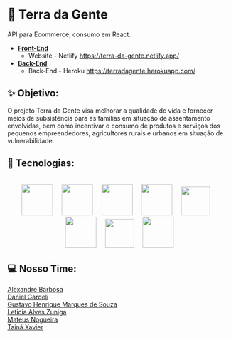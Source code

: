# 🌱 Terra da Gente
API para Ecommerce, consumo em React.

- [**Front-End**](https://github.com/Terra-da-Gente/Front-end)<br>
  - Website - Netlify https://terra-da-gente.netlify.app/
- [**Back-End**](https://github.com/Terra-da-Gente/Back-end)
  - Back-End - Heroku https://terradagente.herokuapp.com/

## ✨ Objetivo:
O projeto Terra da Gente visa melhorar a qualidade de vida e fornecer meios de subsistência para as famílias em situação de assentamento envolvidas, bem como incentivar o consumo de produtos e serviços dos pequenos empreendedores, agricultores rurais e urbanos em situação de vulnerabilidade.

## :rocket: Tecnologias:
<br>
<div align="center">
<img src="https://cdn.jsdelivr.net/gh/devicons/devicon/icons/spring/spring-original-wordmark.svg" width="70" height="70">
&nbsp;
&nbsp;
<img src="https://cdn.jsdelivr.net/gh/devicons/devicon/icons/java/java-original-wordmark.svg" width="70" height="70">
&nbsp;
&nbsp;
<img src="https://cdn.jsdelivr.net/gh/devicons/devicon/icons/mysql/mysql-original-wordmark.svg" width="70" height="70">
&nbsp;
&nbsp;
<img src="https://cdn.jsdelivr.net/gh/devicons/devicon/icons/react/react-original-wordmark.svg" width="70" height="70">
&nbsp;
&nbsp;
<img src="https://cdn.jsdelivr.net/gh/devicons/devicon/icons/typescript/typescript-original.svg" width="65" height="65">
&nbsp;
&nbsp;
<img src="https://cdn.jsdelivr.net/gh/devicons/devicon/icons/html5/html5-original-wordmark.svg" height="70" height="70">
&nbsp;
&nbsp;
<img src="https://cdn.jsdelivr.net/gh/devicons/devicon/icons/javascript/javascript-original.svg" width="65" height="65">
&nbsp;
&nbsp;
<img src="https://cdn.jsdelivr.net/gh/devicons/devicon/icons/css3/css3-original-wordmark.svg" width="70" height="70">
 </div>
 
 ## 💻 Nosso Time:
 
[Alexandre Barbosa](https://github.com/alebs10)<br>
[Daniel Gardeli](https://github.com/gardeli96)<br>
[Gustavo Henrique Marques de Souza](https://github.com/guhms1998)<br>
[Leticia Alves Zuniga](https://github.com/LeZuniga)<br>
[Mateus Nogueira](https://github.com/nogran)<br>
[Tainã Xavier](https://github.com/taaixsp)<br>  
